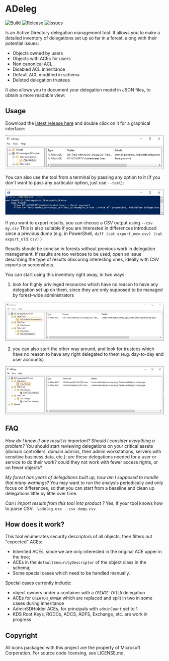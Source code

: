 # ADeleg

![Build](https://github.com/mtth-bfft/adeleg/actions/workflows/test.yml/badge.svg) ![Release](https://img.shields.io/github/v/release/mtth-bfft/adeleg) ![Issues](https://img.shields.io/github/issues-raw/mtth-bfft/adeleg)

Is an Active Directory delegation management tool. It allows you to make a detailed inventory of delegations set up so far in a forest, along with their potential issues:

- Objects owned by users
- Objects with ACEs for users
- Non canonical ACL
- Disabled ACL inheritance
- Default ACL modified in schema
- Deleted delegation trustees

It also allows you to document your delegation model in JSON files, to obtain a more readable view: 

## Usage

Download the [latest release here](https://github.com/mtth-bfft/adeleg/releases/latest) and double click on it for a graphical interface:

![Screenshot of GUI](docs/images/screenshot_gui.png)

You can also use the tool from a terminal by passing any option to it (if you don't want to pass any particular option, just use `--text`):

![Screenshot of CLI](docs/images/screenshot_cli.png)

If you want to export results, you can choose a CSV output using `--csv my.csv`
This is also suitable if you are interested in differences introduced since a previous dump (e.g. in PowerShell, `diff (cat export_new.csv) (cat export_old.csv)` )

Results should be concise in forests without previous work in delegation management. If results are too verbose to be used, open an issue describing the type of results obscuring interesting ones, ideally with CSV exports or screenshots.

You can start using this inventory right away, in two ways:

1. look for highly privileged resources which have no reason to have any delegation set up on them, since they are only supposed to be managed by forest-wide administrators

![View by resource](docs/images/view_by_resource.png)

2. you can also start the other way around, and look for trustees which have no reason to have any right delegated to them (e.g. day-to-day end user accounts)

![View by trustee](docs/images/view_by_trustee.png)

## FAQ

_How do I know if one result is important? Should I consider everything a problem?_ You should start reviewing delegations on your critical assets (domain controllers, domain admins, their admin workstations, servers with sensitive business data, etc.): are these delegations needed for a user or service to do their work? could they not work with fewer access rights, or on fewer objects?

_My forest has years of delegations built up, how am I supposed to handle that many warnings?_ You may want to run the analysis periodically and only focus on differences, so that you can start from a baseline and clean up delegations little by little over time.

_Can I import results from this tool into product <X>?_ Yes, if your tool knows how to parse CSV: `.\adeleg.exe --csv dump.csv`

## How does it work?

This tool enumerates security descriptors of all objects, then filters out "expected" ACEs:

- Inherited ACEs, since we are only interested in the original ACE upper in the tree;
- ACEs in the `defaultSecurityDescriptor` of the object class in the schema;
- Some special cases which need to be handled manually.

Special cases currently include:
- object owners under a container with a `CREATE_CHILD` delegation
- ACEs for `CREATOR_OWNER` which are replaced and split in two in some cases during inheritance
- AdminSDHolder ACEs, for principals with `adminCount` set to 1
- KDS Root Keys, RODCs, ADCS, ADFS, Exchange, etc. are work in progress

## Copyright

All icons packaged with this project are the property of Microsoft Corporation.
For source code licensing, see LICENSE.md.